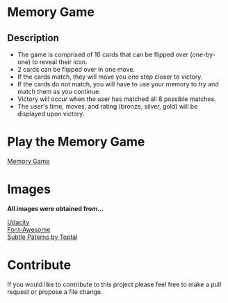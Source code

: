 # Memory Game
## Description
 - The game is comprised of 16 cards that can be flipped over (one-by-one) to reveal their icon.
 - 2 cards can be flipped over in one move.
 - If the cards match, they will move you one step closer to victory.
 - If the cards do not match, you will have to use your memory to try and match them as you continue.
 - Victory will occur when the user has matched all 8 possible matches.
 - The user's time, moves, and rating (bronze, silver, gold) will be displayed upon victory.

# Play the Memory Game
[Memory Game](https://alekay.github.io/memory-game/)

# Images
**All images were obtained from...**  

[Udacity](https://www.udacity.com/)  
[Font-Awesome](https://fontawesome.com/)  
[Subtle Paterns by Toptal](https://www.toptal.com/designers/subtlepatterns/)

# Contribute
If you would like to contribute to this project please feel free to make a pull request or propose a file change.
